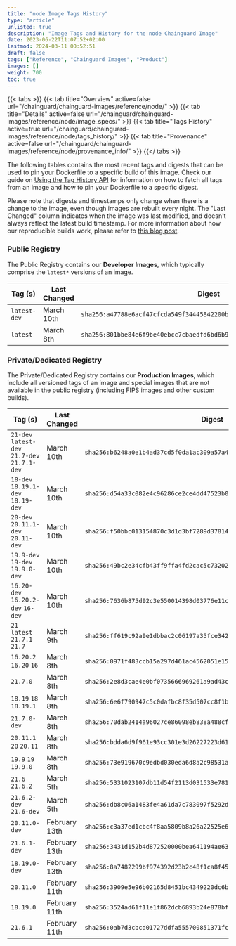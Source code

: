 ```yaml
---
title: "node Image Tags History"
type: "article"
unlisted: true
description: "Image Tags and History for the node Chainguard Image"
date: 2023-06-22T11:07:52+02:00
lastmod: 2024-03-11 00:52:51
draft: false
tags: ["Reference", "Chainguard Images", "Product"]
images: []
weight: 700
toc: true
---
```


{{< tabs >}}
{{< tab title="Overview" active=false url="/chainguard/chainguard-images/reference/node/" >}}
{{< tab title="Details" active=false url="/chainguard/chainguard-images/reference/node/image_specs/" >}}
{{< tab title="Tags History" active=true url="/chainguard/chainguard-images/reference/node/tags_history/" >}}
{{< tab title="Provenance" active=false url="/chainguard/chainguard-images/reference/node/provenance_info/" >}}
{{</ tabs >}}

The following tables contains the most recent tags and digests that can be used to pin your Dockerfile to a specific build of this image. Check our guide on [Using the Tag History API](/chainguard/chainguard-images/using-the-tag-history-api/) for information on how to fetch all tags from an image and how to pin your Dockerfile to a specific digest.

Please note that digests and timestamps only change when there is a change to the image, even though images are rebuilt every night. The "Last Changed" column indicates when the image was last modified, and doesn't always reflect the latest build timestamp. For more information about how our reproducible builds work, please refer to [this blog post](https://www.chainguard.dev/unchained/reproducing-chainguards-reproducible-image-builds).

### Public Registry
The Public Registry contains our **Developer Images**, which typically comprise the `latest*` versions of an image.

| Tag (s)       | Last Changed | Digest                                                                    |
|---------------|--------------|---------------------------------------------------------------------------|
|  `latest-dev` | March 10th   | `sha256:a47788e6acf47cfcda549f34445842200bd6bd2ffa3e74e8a4b21602231bb5e8` |
|  `latest`     | March 8th    | `sha256:801bbe84e6f9be40ebcc7cbaedfd6bd6b9583157546359416dbf7bb037aea9ca` |


### Private/Dedicated Registry
The Private/Dedicated Registry contains our **Production Images**, which include all versioned tags of an image and special images that are not available in the public registry (including FIPS images and other custom builds).

| Tag (s)                                        | Last Changed  | Digest                                                                    |
|------------------------------------------------|---------------|---------------------------------------------------------------------------|
|  `21-dev` `latest-dev` `21.7-dev` `21.7.1-dev` | March 10th    | `sha256:b6248a0e1b4ad37cd5f0da1ac309a57a47c9d186c8ba45fd556ce870a2f3ed83` |
|  `18-dev` `18.19.1-dev` `18.19-dev`            | March 10th    | `sha256:d54a33c082e4c96286ce2ce4dd47523b029050f95f9d021860a2a690efda70c9` |
|  `20-dev` `20.11.1-dev` `20.11-dev`            | March 10th    | `sha256:f50bbc013154870c3d1d3bf7289d37814a8733d9cb2ee2e8c01878001133cb19` |
|  `19.9-dev` `19-dev` `19.9.0-dev`              | March 10th    | `sha256:49bc2e34cfb43ff9ffa4fd2cac5c73202e8300f6546aa61f62c394a7da22f238` |
|  `16.20-dev` `16.20.2-dev` `16-dev`            | March 10th    | `sha256:7636b875d92c3e550014398d03776e11c17180162454f7e08b8e3c18ea2efeaa` |
|  `21` `latest` `21.7.1` `21.7`                 | March 9th     | `sha256:ff619c92a9e1dbbac2c06197a35fce34220ee1e16e943b08ecda97f62bc547fa` |
|  `16.20.2` `16.20` `16`                        | March 8th     | `sha256:0971f483ccb15a297d461ac4562051e1537abca50a39c9a73380fea3284cac14` |
|  `21.7.0`                                      | March 8th     | `sha256:2e8d3cae4e0bf0735666969261a9ad43c94054d0031fd4b5bedac7dad5e16423` |
|  `18.19` `18` `18.19.1`                        | March 8th     | `sha256:6e6f790947c5c0dafbc8f35d507cc8f1b4626954c35a34e4885a154e4a0f5f79` |
|  `21.7.0-dev`                                  | March 8th     | `sha256:70dab2414a96027ce86098eb838a488cfea44d98a332008a008084bbeb4e2b02` |
|  `20.11.1` `20` `20.11`                        | March 8th     | `sha256:bdda6d9f961e93cc301e3d26227223d61b3048ecd654f6422caa8539aaf8ff75` |
|  `19.9` `19` `19.9.0`                          | March 8th     | `sha256:73e919670c9edbd030eda6d8a2c98531a28e319adc285a6559adfbd014e25485` |
|  `21.6` `21.6.2`                               | March 5th     | `sha256:5331023107db11d54f2113d031533e7812e311132bbbdb3dfc6178e7558485a2` |
|  `21.6.2-dev` `21.6-dev`                       | March 5th     | `sha256:db8c06a1483fe4a61da7c783097f5292dfc423187a15778292f0f40e2199318c` |
|  `20.11.0-dev`                                 | February 13th | `sha256:c3a37ed1cbc4f8aa5809b8a26a22525e670ef64ab274261305d450bed6f0a54a` |
|  `21.6.1-dev`                                  | February 13th | `sha256:3431d152b4d872520000bea641194ae63a680321d6ec07ba59ea11c7a7c458d5` |
|  `18.19.0-dev`                                 | February 13th | `sha256:8a7482299bf974392d23b2c48f1ca8f453f53f01d06f440efd4ed8a8dfe2ae42` |
|  `20.11.0`                                     | February 11th | `sha256:3909e5e96b02165d8451bc4349220dc6bcdd5a1131ec5d12e080d1539a66f0e4` |
|  `18.19.0`                                     | February 11th | `sha256:3524ad61f11e1f862dcb6893b24e878bfa917c6e6ed92935b6fbc5c31b271a3b` |
|  `21.6.1`                                      | February 11th | `sha256:0ab7d3cbcd01727ddfa555700851371fcda4ce95c38cceed10452d14632d55ef` |

